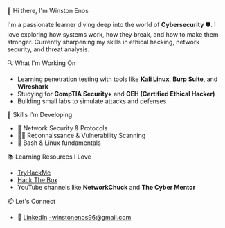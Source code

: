 


 👋 Hi there, I'm Winston Enos

I'm a passionate learner diving deep into the world of **Cybersecurity** 🛡️. I love exploring how systems work, how they break, and how to make them stronger. Currently sharpening my skills in ethical hacking, network security, and threat analysis.

 🔍 What I'm Working On
- Learning penetration testing with tools like **Kali Linux**, **Burp Suite**, and **Wireshark**
- Studying for **CompTIA Security+** and **CEH (Certified Ethical Hacker)**
- Building small labs to simulate attacks and defenses

 🧠 Skills I'm Developing
- 🔐 Network Security & Protocols
- 🕵️‍♂️ Reconnaissance & Vulnerability Scanning
- 📜 Bash & Linux fundamentals


 📚 Learning Resources I Love
- [TryHackMe](https://tryhackme.com/)
- [Hack The Box](https://www.hackthebox.com/)
- YouTube channels like **NetworkChuck** and **The Cyber Mentor**

 📫 Let's Connect
- 💼 [LinkedIn](https://www.linkedin.com/in/winston-enos-a2846134a/)
-winstonenos96@gmail.com





